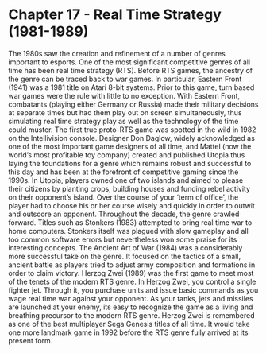 # Chapter 17 - Real Time Strategy (1981-1989)The 1980s saw the creation and refinement of a number of genres important to esports. One of the most significant competitive genres of all time has been real time strategy (RTS).Before RTS games, the ancestry of the genre can be traced back to war games. In particular, Eastern Front (1941) was a 1981 title on Atari 8-bit systems. Prior to this game, turn based war games were the rule with little to no exception.With Eastern Front, combatants (playing either Germany or Russia) made their military decisions at separate times but had them play out on screen simultaneously, thus simulating real time strategy play as well as the technology of the time could muster.The first true proto-RTS game was spotted in the wild in 1982 on the Intellivision console. Designer Don Daglow, widely acknowledged as one of the most important game designers of all time, and Mattel (now the world’s most profitable toy company) created and published Utopia thus laying the foundations for a genre which remains robust and successful to this day and has been at the forefront of competitive gaming since the 1990s.In Utopia, players owned one of two islands and aimed to please their citizens by planting crops, building houses and funding rebel activity on their opponent’s island. Over the course of your ‘term of office’, the player had to choose his or her course wisely and quickly in order to outwit and outscore an opponent.Throughout the decade, the genre crawled forward. Titles such as Stonkers (1983) attempted to bring real time war to home computers. Stonkers itself was plagued with slow gameplay and all too common software errors but nevertheless won some praise for its interesting concepts.The Ancient Art of War (1984) was a considerably more successful take on the genre. It focused on the tactics of a small, ancient battle as players tried to adjust army composition and formations in order to claim victory.Herzog Zwei (1989) was the first game to meet most of the tenets of the modern RTS genre.  In Herzog Zwei, you control a single fighter jet. Through it, you purchase units and issue basic commands as you wage real time war against your opponent. As your tanks, jets and missiles are launched at your enemy, its easy to recognize the game as a living and breathing precursor to the modern RTS genre.Herzog Zwei is remembered as one of the best multiplayer Sega Genesis titles of all time.It would take one more landmark game in 1992 before the RTS genre fully arrived at its present form.